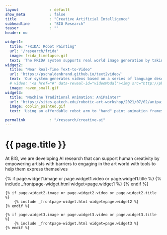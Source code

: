 ```yaml
---
layout              : default
show_meta           : false
title               : "Creative Artificial Intelligence"
subheadline         : "BIG Research"
teaser              : ""
header: no

widget1:
  title: "FRIDA: Robot Painting"
  url: '/research/frida'
  image: frida_timelapse.gif
  text: 'The FRIDA system supports real world image generation by taking inspiration from a human artist in multiple modalities and responds to noisy, stochastic execution with perception and replanning.'
widget2:
  title: "Near Real-Time Text-to-Video"
  url: 'https://pschaldenbrand.github.io/text2video/'
  text: 'Our system generates videos based on a series of language descriptions.'
  # video: '<a href="#" data-reveal-id="videoModal"><img src="http://phlow.github.io/feeling-responsive/images/start-video-feeling-responsive-302x182.jpg" width="302" height="182" alt=""/></a>'
  image: raven_small.gif
widget3:
  title: "Machine Traditional Animation: AniPainter"
  url: 'https://sites.gatech.edu/robotic-art-workshop/2021/07/02/anipainter/'
  image: coolin_painted.gif
  text: 'Using an affordable robot arm to "hand" paint animation frames.'

permalink           : "/research/creative-ai"
---
```


<div class="row">
    <h1>{{ page.title }}</h1>
    <p>At BIG, we are developing AI research that can support human creativity by empowering artists with barriers to engaging in the art world with tools to help them express themselves</p>
</div>

<div class="row t60">
    {% if page.widget1.image or page.widget1.video or page.widget1.title %}
        {% include _frontpage-widget.html widget=page.widget1 %}
    {% endif %}

    {% if page.widget2.image or page.widget2.video or page.widget2.title %}
        {% include _frontpage-widget.html widget=page.widget2 %}
    {% endif %}

    {% if page.widget3.image or page.widget3.video or page.widget3.title %}
        {% include _frontpage-widget.html widget=page.widget3 %}
    {% endif %}
</div><!-- /.row -->
